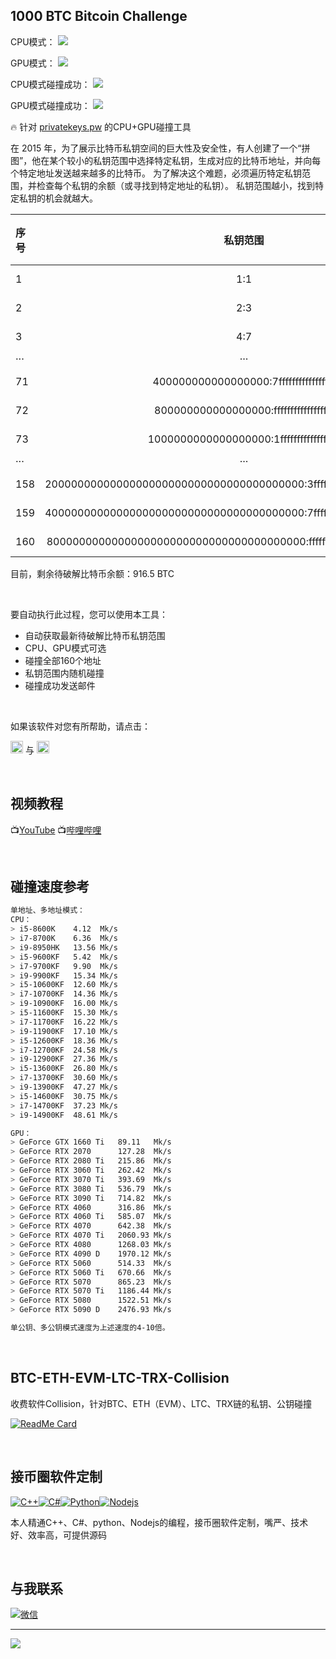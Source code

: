 ## 1000 BTC Bitcoin Challenge

CPU模式：
![](https://github.com/sakurabtc888/1000_BTC_Bitcoin_Challenge/blob/main/1.png)

GPU模式：
![](https://github.com/sakurabtc888/1000_BTC_Bitcoin_Challenge/blob/main/2.png)

CPU模式碰撞成功：
![](https://github.com/sakurabtc888/1000_BTC_Bitcoin_Challenge/blob/main/3.png)

GPU模式碰撞成功：
![](https://github.com/sakurabtc888/1000_BTC_Bitcoin_Challenge/blob/main/4.png)

🔥 针对 [privatekeys.pw](https://privatekeys.pw/puzzles/bitcoin-puzzle-tx) 的CPU+GPU碰撞工具

在 2015 年，为了展示比特币私钥空间的巨大性及安全性，有人创建了一个“拼图”，他在某个较小的私钥范围中选择特定私钥，生成对应的比特币地址，并向每个特定地址发送越来越多的比特币。
为了解决这个难题，必须遍历特定私钥范围，并检查每个私钥的余额（或寻找到特定地址的私钥）。 私钥范围越小，找到特定私钥的机会就越大。

| 序号 | 私钥范围 | 正确私钥 | 比特币地址 | 比特币数量 |
| :----- | :----: | :----: | :----: | :----: |
| 1 | 1:1 | 0000000000000000000000000000000000000000000000000000000000000001 | 1BgGZ9tcN4rm9KBzDn7KprQz87SZ26SAMH | 0.001 BTC |
| 2 | 2:3 | 0000000000000000000000000000000000000000000000000000000000000003 | 1CUNEBjYrCn2y1SdiUMohaKUi4wpP326Lb | 0.002 BTC |
| 3 | 4:7 | 0000000000000000000000000000000000000000000000000000000000000007 | 19ZewH8Kk1PDbSNdJ97FP4EiCjTRaZMZQA | 0.003 BTC |
| ··· | ··· | ···  | ···  | ···  |
| 71 | 400000000000000000:7fffffffffffffffff | 待破解 | 1PWo3JeB9jrGwfHDNpdGK54CRas7fsVzXU | 7.1 BTC |
| 72 | 800000000000000000:ffffffffffffffffff | 待破解 | 1JTK7s9YVYywfm5XUH7RNhHJH1LshCaRFR | 7.2 BTC |
| 73 | 1000000000000000000:1ffffffffffffffffff | 待破解 | 12VVRNPi4SJqUTsp6FmqDqY5sGosDtysn4 | 7.3 BTC |
| ··· | ··· | ···  | ···  | ···  |
| 158 | 2000000000000000000000000000000000000000:3fffffffffffffffffffffffffffffffffffffff | 待破解 | 19z6waranEf8CcP8FqNgdwUe1QRxvUNKBG | 15.8 BTC |
| 159 | 4000000000000000000000000000000000000000:7fffffffffffffffffffffffffffffffffffffff | 待破解 | 14u4nA5sugaswb6SZgn5av2vuChdMnD9E5 | 15.9 BTC |
| 160 | 8000000000000000000000000000000000000000:ffffffffffffffffffffffffffffffffffffffff | 待破解 | 1NBC8uXJy1GiJ6drkiZa1WuKn51ps7EPTv | 16 BTC |

目前，剩余待破解比特币余额：916.5 BTC

<br>

要自动执行此过程，您可以使用本工具：
- 自动获取最新待破解比特币私钥范围
- CPU、GPU模式可选
- 碰撞全部160个地址
- 私钥范围内随机碰撞
- 碰撞成功发送邮件

<br>

如果该软件对您有所帮助，请点击：

[<img src="https://img.shields.io/github/followers/sakurabtc888?label=follow" height="20" title="Follow me" />](https://github.com/sakurabtc888)  与 [<img src="https://img.shields.io/github/stars/sakurabtc888/1000_BTC_Bitcoin_Challenge" height="20" title="stars" />](https://github.com/sakurabtc888/1000_BTC_Bitcoin_Challenge)

<br>

## 视频教程
📺[YouTube](https://youtu.be/gW9lsRLgQwk)    📺[哔哩哔哩](https://privatekeys.pw/puzzles/bitcoin-puzzle-tx)

<br>

## 碰撞速度参考
````bash
单地址、多地址模式：
CPU：
> i5-8600K    4.12  Mk/s
> i7-8700K    6.36  Mk/s
> i9-8950HK   13.56 Mk/s
> i5-9600KF   5.42  Mk/s
> i7-9700KF   9.90  Mk/s
> i9-9900KF   15.34 Mk/s
> i5-10600KF  12.60 Mk/s
> i7-10700KF  14.36 Mk/s
> i9-10900KF  16.00 Mk/s
> i5-11600KF  15.30 Mk/s
> i7-11700KF  16.22 Mk/s
> i9-11900KF  17.10 Mk/s
> i5-12600KF  18.36 Mk/s
> i7-12700KF  24.58 Mk/s
> i9-12900KF  27.36 Mk/s
> i5-13600KF  26.80 Mk/s
> i7-13700KF  30.60 Mk/s
> i9-13900KF  47.27 Mk/s
> i5-14600KF  30.75 Mk/s
> i7-14700KF  37.23 Mk/s
> i9-14900KF  48.61 Mk/s

GPU：
> GeForce GTX 1660 Ti   89.11   Mk/s
> GeForce RTX 2070      127.28  Mk/s
> GeForce RTX 2080 Ti   215.86  Mk/s
> GeForce RTX 3060 Ti   262.42  Mk/s
> GeForce RTX 3070 Ti   393.69  Mk/s
> GeForce RTX 3080 Ti   536.79  Mk/s
> GeForce RTX 3090 Ti   714.82  Mk/s
> GeForce RTX 4060      316.86  Mk/s
> GeForce RTX 4060 Ti   585.07  Mk/s
> GeForce RTX 4070      642.38  Mk/s
> GeForce RTX 4070 Ti   2060.93 Mk/s
> GeForce RTX 4080      1268.03 Mk/s
> GeForce RTX 4090 D    1970.12 Mk/s
> GeForce RTX 5060      514.33  Mk/s
> GeForce RTX 5060 Ti   670.66  Mk/s
> GeForce RTX 5070      865.23  Mk/s
> GeForce RTX 5070 Ti   1186.44 Mk/s
> GeForce RTX 5080      1522.51 Mk/s
> GeForce RTX 5090 D    2476.93 Mk/s

单公钥、多公钥模式速度为上述速度的4-10倍。
````

<br>

## BTC-ETH-EVM-LTC-TRX-Collision

收费软件Collision，针对BTC、ETH（EVM）、LTC、TRX链的私钥、公钥碰撞

[![ReadMe Card](https://github-readme-stats.vercel.app/api/pin/?username=sakurabtc888&repo=BTC-ETH-EVM-LTC-TRX-Collision&theme=radical)](https://github.com/sakurabtc888/BTC-ETH-EVM-LTC-TRX-Collision)

<br>

## 接币圈软件定制
[![C++](https://img.shields.io/badge/-C++-00599C?style=flat&logo=c++&link=https://github.com/sakurabtc888/1000_BTC_Bitcoin_Challenge?tab=readme-ov-file#%E6%8E%A5%E5%B8%81%E5%9C%88%E8%BD%AF%E4%BB%B6%E5%AE%9A%E5%88%B6)](https://github.com/sakurabtc888/1000_BTC_Bitcoin_Challenge?tab=readme-ov-file#%E6%8E%A5%E5%B8%81%E5%9C%88%E8%BD%AF%E4%BB%B6%E5%AE%9A%E5%88%B6)[![C#](https://img.shields.io/badge/C%23-239120.svg?style=flat&logo=c++&link=https://github.com/sakurabtc888/1000_BTC_Bitcoin_Challenge?tab=readme-ov-file#%E6%8E%A5%E5%B8%81%E5%9C%88%E8%BD%AF%E4%BB%B6%E5%AE%9A%E5%88%B6)](https://github.com/sakurabtc888/1000_BTC_Bitcoin_Challenge?tab=readme-ov-file#%E6%8E%A5%E5%B8%81%E5%9C%88%E8%BD%AF%E4%BB%B6%E5%AE%9A%E5%88%B6)[![Python](https://img.shields.io/badge/-Python-black?style=flat&logo=python&link=https://github.com/sakurabtc888/1000_BTC_Bitcoin_Challenge?tab=readme-ov-file#%E6%8E%A5%E5%B8%81%E5%9C%88%E8%BD%AF%E4%BB%B6%E5%AE%9A%E5%88%B6)](https://github.com/sakurabtc888/1000_BTC_Bitcoin_Challenge?tab=readme-ov-file#%E6%8E%A5%E5%B8%81%E5%9C%88%E8%BD%AF%E4%BB%B6%E5%AE%9A%E5%88%B6)[![Nodejs](https://img.shields.io/badge/-Nodejs-black?style=flat&logo=Node.js&link=https://github.com/sakurabtc888/1000_BTC_Bitcoin_Challenge?tab=readme-ov-file#%E6%8E%A5%E5%B8%81%E5%9C%88%E8%BD%AF%E4%BB%B6%E5%AE%9A%E5%88%B6)](https://github.com/sakurabtc888/1000_BTC_Bitcoin_Challenge?tab=readme-ov-file#%E6%8E%A5%E5%B8%81%E5%9C%88%E8%BD%AF%E4%BB%B6%E5%AE%9A%E5%88%B6)

本人精通C++、C#、python、Nodejs的编程，接币圈软件定制，嘴严、技术好、效率高，可提供源码

<br>

## 与我联系
[![微信](https://img.shields.io/badge/%E5%BE%AE%E4%BF%A1-SakuraBtc-brightgreen?logo=wechat&link=https://github.com/sakurabtc888/1000_BTC_Bitcoin_Challenge?tab=readme-ov-file#%E4%B8%8E%E6%88%91%E8%81%94%E7%B3%BB)](https://github.com/sakurabtc888/1000_BTC_Bitcoin_Challenge?tab=readme-ov-file#%E4%B8%8E%E6%88%91%E8%81%94%E7%B3%BB)

---
![](https://views.whatilearened.today/views/github/sakurabtc888/1000_BTC_Bitcoin_Challenge.svg)
